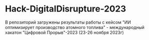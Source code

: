 # Hack-DigitalDisrupture-2023
В репозиторий загружены результаты работы с кейсом "ИИ оптимизирует производство атомного топлива" - международный хакатон "Цифровой Прорыв"-2023 (23-26 ноября 2023г)
